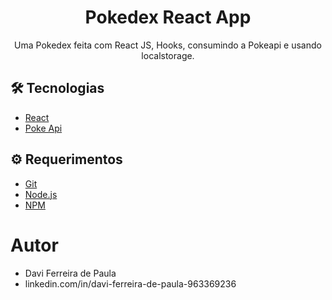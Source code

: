 # <div align="center"> Pokedex React App</div>
<p align="center">Uma Pokedex feita com React JS, Hooks, consumindo a Pokeapi e usando localstorage.</p>

## 🛠️ Tecnologias

<ul>
  <li><a href="https://reactjs.org/">React</a></li>
  <li><a href="https://pokeapi.co/">Poke Api</a></li>
</ul>

## ⚙️ Requerimentos

<ul>
  <li><a href="https://git-scm.com/">Git</a></li>
  <li><a href="https://nodejs.org/en/">Node.js</a></li>
  <li><a href="https://www.npmjs.com/">NPM</a></li>
</ul>

# Autor

<ul>
  <li>Davi Ferreira de Paula</li>
  <li>linkedin.com/in/davi-ferreira-de-paula-963369236</li>
</ul>

